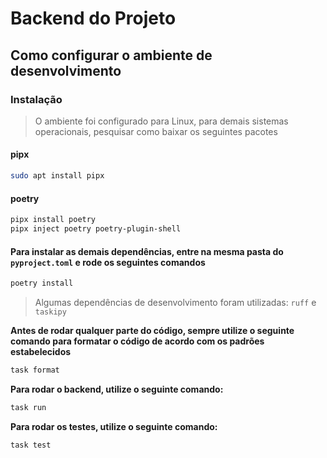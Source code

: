 # Backend do Projeto

## Como configurar o ambiente de desenvolvimento

### Instalação 

> O ambiente foi configurado para Linux, para demais sistemas operacionais, pesquisar como baixar os seguintes pacotes

#### pipx

```bash
sudo apt install pipx
```

#### poetry

```bash
pipx install poetry 
pipx inject poetry poetry-plugin-shell
```

#### Para instalar as demais dependências, entre na mesma pasta do `pyproject.toml` e rode os seguintes comandos

```bash
poetry install
```

> Algumas dependências de desenvolvimento foram utilizadas: `ruff` e `taskipy`

**Antes de rodar qualquer parte do código, sempre utilize o seguinte comando para formatar o código de acordo com os padrões estabelecidos**

```bash
task format
```

**Para rodar o backend, utilize o seguinte comando:**

```bash
task run
```

**Para rodar os testes, utilize o seguinte comando:**

```bash
task test
```
